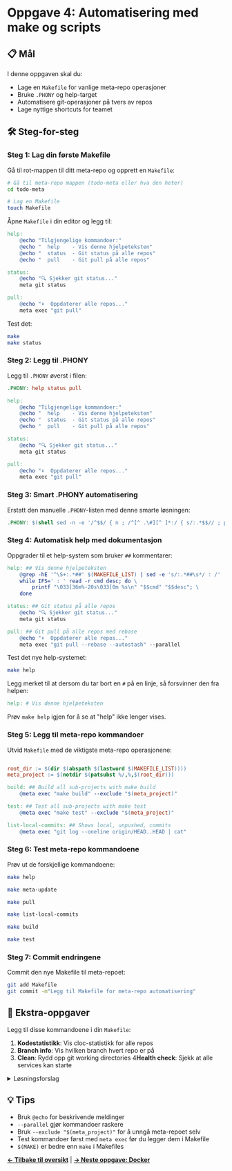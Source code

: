 # Oppgave 4: Automatisering med make og scripts

## 📋 Mål

I denne oppgaven skal du:
- Lage en `Makefile` for vanlige meta-repo operasjoner
- Bruke `.PHONY` og help-target
- Automatisere git-operasjoner på tvers av repos
- Lage nyttige shortcuts for teamet

## 🛠 Steg-for-steg

### Steg 1: Lag din første Makefile

Gå til rot-mappen til ditt meta-repo og opprett en `Makefile`:

```bash
# Gå til meta-repo mappen (todo-meta eller hva den heter)
cd todo-meta

# Lag en Makefile
touch Makefile
```

Åpne `Makefile` i din editor og legg til:

```makefile
help:
	@echo "Tilgjengelige kommandoer:"
	@echo "  help    - Vis denne hjelpeteksten"
	@echo "  status  - Git status på alle repos"
	@echo "  pull    - Git pull på alle repos"

status:
	@echo "🔍 Sjekker git status..."
	meta git status

pull:
	@echo "⬇️  Oppdaterer alle repos..."
	meta exec "git pull"
```

Test det:

```bash
make
make status
```

### Steg 2: Legg til .PHONY

Legg til `.PHONY` øverst i filen:

```makefile
.PHONY: help status pull

help:
	@echo "Tilgjengelige kommandoer:"
	@echo "  help    - Vis denne hjelpeteksten"
	@echo "  status  - Git status på alle repos"
	@echo "  pull    - Git pull på alle repos"

status:
	@echo "🔍 Sjekker git status..."
	meta git status

pull:
	@echo "⬇️  Oppdaterer alle repos..."
	meta exec "git pull"
```

### Steg 3: Smart .PHONY automatisering

Erstatt den manuelle `.PHONY`-listen med denne smarte løsningen:

```makefile
.PHONY: $(shell sed -n -e '/^$$/ { n ; /^[^ .\#][^ ]*:/ { s/:.*$$// ; p ; } ; }' $(MAKEFILE_LIST))
```

### Steg 4: Automatisk help med dokumentasjon

Oppgrader til et help-system som bruker `##` kommentarer:

```makefile
help: ## Vis denne hjelpeteksten
	@grep -hE '^\S+:.*##' $(MAKEFILE_LIST) | sed -e 's/:.*##\s*/ : /' | \
	while IFS=' : ' read -r cmd desc; do \
		printf "\033[36m%-20s\033[0m %s\n" "$$cmd" "$$desc"; \
	done

status: ## Git status på alle repos
	@echo "🔍 Sjekker git status..."
	meta git status

pull: ## Git pull på alle repos med rebase
	@echo "⬇️  Oppdaterer alle repos..."
	meta exec "git pull --rebase --autostash" --parallel
```
Test det nye help-systemet:

```bash
make help
```

Legg merket til at dersom du tar bort en `#` på en linje, så forsvinner den fra helpen:

```makefile
help: # Vis denne hjelpeteksten
```

Prøv `make help` igjen for å se at "help" ikke lenger vises.

### Steg 5: Legg til meta-repo kommandoer

Utvid `Makefile` med de viktigste meta-repo operasjonene:

```makefile

root_dir := $(dir $(abspath $(lastword $(MAKEFILE_LIST))))
meta_project := $(notdir $(patsubst %/,%,$(root_dir)))

build: ## Build all sub-projects with make build
	@meta exec "make build" --exclude "$(meta_project)"

test: ## Test all sub-projects with make test
	@meta exec "make test" --exclude "$(meta_project)"

list-local-commits: ## Shows local, unpushed, commits
	@meta exec "git log --oneline origin/HEAD..HEAD | cat"
```

### Steg 6: Test meta-repo kommandoene

Prøv ut de forskjellige kommandoene:

```bash
make help

make meta-update

make pull

make list-local-commits

make build

make test
```

### Steg 7: Commit endringene

Commit den nye Makefile til meta-repoet:

```bash
git add Makefile
git commit -m"Legg til Makefile for meta-repo automatisering"
```


## 🎯 Ekstra-oppgaver

Legg til disse kommandoene i din `Makefile`:

1. **Kodestatistikk**: Vis cloc-statistikk for alle repos
2. **Branch info**: Vis hvilken branch hvert repo er på
3. **Clean**: Rydd opp git working directories
4**Health check**: Sjekk at alle services kan starte

<details markdown="1">
  <summary>Løsningsforslag</summary>

```makefile
stats: ## Vis kodestatistikk med cloc
	@echo "📊 Genererer kodestatistikk..."
	meta exec "cloc . --vcs=git --quiet" --exclude "$(meta_project)"

branch-info: ## Vis hvilken branch hvert repo er på
	@echo "🌳 Viser branch-informasjon..."
	meta exec "echo \"\$$(basename \$$(pwd)): \$$(git branch --show-current)\"" --exclude "$(meta_project)"

clean: ## Rydd opp git working directories
	@echo "🧹 Rydder opp..."
	meta exec "git clean -fd" --exclude "$(meta_project)"

health: ## Kjør health check på alle services
	@echo "💚 Kjører health check..."
	meta exec "if [ -f docker-compose.yml ]; then docker-compose config -q && echo 'Docker compose OK'; fi" --exclude "$(meta_project)"
```

</details>

## 💡 Tips

- Bruk `@echo` for beskrivende meldinger
- `--parallel` gjør kommandoer raskere
- Bruk `--exclude "$(meta_project)"` for å unngå meta-repoet selv
- Test kommandoer først med `meta exec` før du legger dem i Makefile
- `$(MAKE)` er bedre enn `make` i Makefiles

**[← Tilbake til oversikt](../)** | **[→ Neste oppgave: Docker](../05-dockered/)**